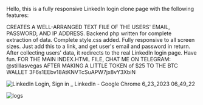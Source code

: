 Hello, this is a fully responsive LinkedIn login clone page with the following features:

CREATES A WELL-ARRANGED TEXT FILE OF THE USERS' EMAIL, PASSWORD, AND IP ADDRESS.
Backend php written for complete extraction of data.
Complete style.css added.
Fully responsive to all screen sizes.
Just add this to a link, and get user's email and password in return.
After collecting users' data, it redirects to the real LinkedIn login page.
Have fun.
FOR THE MAIN INDEX.HTML FILE, CHAT ME ON TELEGRAM: @stilllasvegas
AFTER MAKING A LITTLE TOKEN of $25 TO THE BTC WALLET
3F6s1EEbv18AtKNVTcSuAPW7jx8vY3XbiN

![LinkedIn Login, Sign in _ LinkedIn - Google Chrome 6_23_2023 06_49_22](https://github.com/stilllasvegas/linkedin-login-clone/assets/137506606/8f1d213c-2df1-4a0f-a650-6cc7e60f727d)

![logs](https://github.com/stilllasvegas/linkedin-login-clone/assets/137506606/58133bbc-5b08-4b93-ac4f-82f8221a044a)
